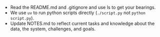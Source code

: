- Read the README.md and .gitignore and use ls to get your bearings.
- We use `uv` to run python scripts directly (`./script.py` not `python script.py`).
- Update NOTES.md to reflect current tasks and knowledge about the data, the system, challenges, and goals.
